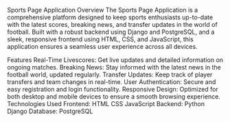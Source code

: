 Sports Page Application
Overview
The Sports Page Application is a comprehensive platform designed to keep sports enthusiasts up-to-date with the latest scores, breaking news, and transfer updates in the world of football. Built with a robust backend using Django and PostgreSQL, and a sleek, responsive frontend using HTML, CSS, and JavaScript, this application ensures a seamless user experience across all devices.

Features
Real-Time Livescores: Get live updates and detailed information on ongoing matches.
Breaking News: Stay informed with the latest news in the football world, updated regularly.
Transfer Updates: Keep track of player transfers and team changes in real-time.
User Authentication: Secure and easy registration and login functionality.
Responsive Design: Optimized for both desktop and mobile devices to ensure a smooth browsing experience.
Technologies Used
Frontend:
HTML
CSS
JavaScript
Backend:
Python
Django
Database:
PostgreSQL
